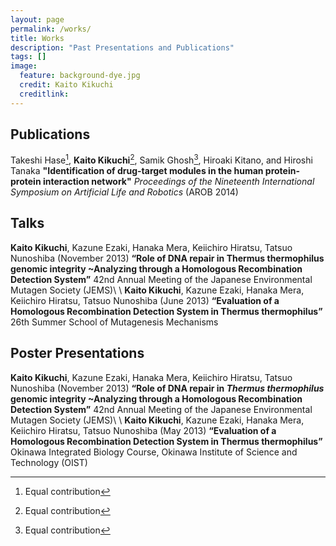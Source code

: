 ```yaml
---
layout: page
permalink: /works/
title: Works
description: "Past Presentations and Publications"
tags: []
image:
  feature: background-dye.jpg
  credit: Kaito Kikuchi
  creditlink: 
---
```


## Publications

Takeshi Hase[^1], **Kaito Kikuchi**[^1], Samik Ghosh[^1], Hiroaki Kitano, and Hiroshi Tanaka **"Identification of drug-target modules in the human protein-protein interaction network"** *Proceedings of the Nineteenth International Symposium on Artificial Life and Robotics* (AROB 2014)

[^1]: Equal contribution

## Talks

**Kaito Kikuchi**, Kazune Ezaki, Hanaka Mera, Keiichiro Hiratsu, Tatsuo Nunoshiba (November 2013) **“Role of DNA repair in Thermus thermophilus genomic integrity ~Analyzing through a Homologous Recombination Detection System”** 42nd Annual Meeting of the Japanese Environmental Mutagen Society (JEMS)\\
\\
**Kaito Kikuchi**, Kazune Ezaki, Hanaka Mera, Keiichiro Hiratsu, Tatsuo Nunoshiba (June 2013) **“Evaluation of a Homologous Recombination Detection System in Thermus thermophilus”** 26th Summer School of Mutagenesis Mechanisms

## Poster Presentations

**Kaito Kikuchi**, Kazune Ezaki, Hanaka Mera, Keiichiro Hiratsu, Tatsuo Nunoshiba (November 2013) **“Role of DNA repair in ***Thermus thermophilus*** genomic integrity ~Analyzing through a Homologous Recombination Detection System”** 42nd Annual Meeting of the Japanese Environmental Mutagen Society (JEMS)\\
\\
**Kaito Kikuchi**, Kazune Ezaki, Hanaka Mera, Keiichiro Hiratsu, Tatsuo Nunoshiba (May 2013) **“Evaluation of a Homologous Recombination Detection System in Thermus thermophilus”** Okinawa Integrated Biology Course, Okinawa Institute of Science and Technology (OIST)
